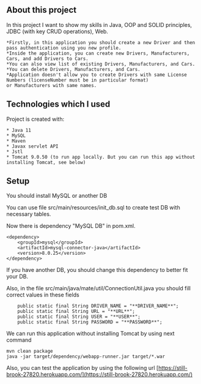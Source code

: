## About this project
In this project I want to show my skills in Java, OOP and SOLID principles, JDBC (with key CRUD operations), Web.
~~~
*Firstly, in this application you should create a new Driver and then pass authentication using you new profile.
*Inside the application, you can create new Drivers, Manufacturers, Cars, and add Drivers to Cars.
*You can also view list of existing Drivers, Manufacturers, and Cars.
*You can delete Drivers, Manufacturers, and Cars.
*Application doesn't allow you to create Drivers with same License Numbers (licenseNumber must be in particular format)
or Manufacturers with same names.
~~~    

## Technologies which I used
Project is created with:
```
* Java 11
* MySQL
* Maven
* Javax servlet API
* Jstl
* Tomcat 9.0.50 (to run app locally. But you can run this app without installing Tomcat, see below)
```

## Setup
You should install MySQL or another DB

You can use file src/main/resources/init_db.sql to create test DB with necessary tables.

Now there is dependency "MySQL DB" in pom.xml.
~~~
<dependency>
    <groupId>mysql</groupId>
    <artifactId>mysql-connector-java</artifactId>
    <version>8.0.25</version>
</dependency>
~~~
If you have another DB, you should change this dependency to better fit your DB.

Also, in the file src/main/java/mate/util/ConnectionUtil.java you should fill correct values in these fields
~~~
    public static final String DRIVER_NAME = "**DRIVER_NAME**";
    public static final String URL = "**URL**";
    public static final String USER = "**USER**";
    public static final String PASSWORD = "**PASSWORD**";
~~~

We can run this application without installing Tomcat by using next command
~~~
mvn clean package
java -jar target/dependency/webapp-runner.jar target/*.war
~~~

Also, you can test the application by using the following url [https://still-brook-27820.herokuapp.com/](https://still-brook-27820.herokuapp.com/)  